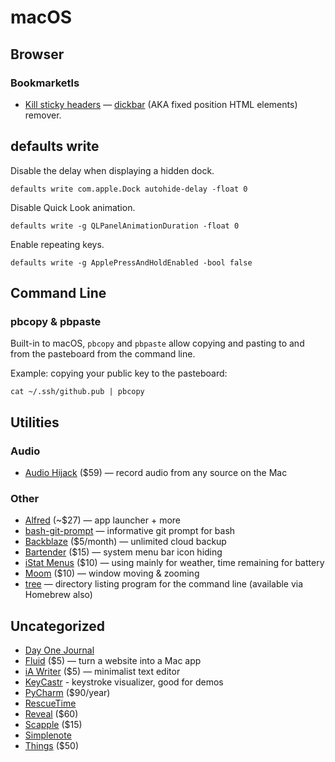 # macOS

## Browser
### Bookmarketls
* [Kill sticky headers](https://alisdair.mcdiarmid.org/kill-sticky-headers/) — [dickbar](https://daringfireball.net/linked/2017/06/27/mcdiarmid-sticky-headers) (AKA fixed position HTML elements) remover.

## defaults write
Disable the delay when displaying a hidden dock.
```
defaults write com.apple.Dock autohide-delay -float 0
```

Disable Quick Look animation.
```
defaults write -g QLPanelAnimationDuration -float 0
```

Enable repeating keys.
```
defaults write -g ApplePressAndHoldEnabled -bool false
```

## Command Line

### pbcopy & pbpaste
Built-in to macOS, `pbcopy` and `pbpaste` allow copying and pasting to and from the pasteboard from the command line.

Example: copying your public key to the pasteboard:
```
cat ~/.ssh/github.pub | pbcopy
```

## Utilities
### Audio
* [Audio Hijack](https://www.rogueamoeba.com/audiohijackpro/) ($59) — record audio from any source on the Mac

### Other
* [Alfred](https://manytricks.com/moom/) (~$27) — app launcher + more
* [bash-git-prompt](https://github.com/magicmonty/bash-git-prompt) — informative git prompt for bash
* [Backblaze](https://www.backblaze.com) ($5/month) — unlimited cloud backup
* [Bartender](https://www.macbartender.com/) ($15) — system menu bar icon hiding
* [iStat Menus](https://bjango.com/mac/istatmenus/) ($10) — using mainly for weather, time remaining for battery
* [Moom](https://manytricks.com/moom/) ($10) — window moving & zooming
* [tree](http://mama.indstate.edu/users/ice/tree/) — directory listing program for the command line (available via Homebrew also)

## Uncategorized
* [Day One Journal](https://dayoneapp.com)
* [Fluid](https://www.fluidapp.com) ($5) — turn a website into a Mac app
* [iA Writer](https://ia.net/writer) ($5) — minimalist text editor
* [KeyCastr](https://github.com/keycastr/keycastr) - keystroke visualizer, good for demos
* [PyCharm](https://www.jetbrains.com/pycharm/) ($90/year)
* [RescueTime](https://www.rescuetime.com)
* [Reveal](https://revealapp.com) ($60)
* [Scapple](https://www.literatureandlatte.com/scapple/overview) ($15)
* [Simplenote](https://simplenote.com)
* [Things](https://culturedcode.com/things/) ($50)
